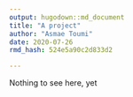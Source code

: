 ```yaml
---
output: hugodown::md_document
title: "A project"
author: "Asmae Toumi"
date: 2020-07-26
rmd_hash: 524e5a90c2d833d2

---
```


Nothing to see here, yet

